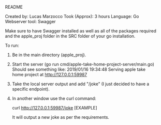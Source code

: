 README

Created by: Lucas Marzocco
Took (Approx): 3 hours
Language: Go
Webserver tool: Swagger

Make sure to have Swagger installed as well as all of the packages required and the apple_proj folder in the SRC folder of your go installation.

To run:

1) Be in the main directory (apple_proj).
2) Start the server (go run cmd/apple-take-home-project-server/main.go)
	Should see something like: 2019/01/16 19:34:48 Serving apple take home project at http://127.0.0.1:59987
3) Take the local server output and add "/joke" (I just decided to have a specific endpoint).
4) In another window use the curl command:
	
	curl http://127.0.0.1:59987/joke [EXAMPLE]

	It will output a new joke as per the requirements.




